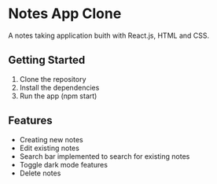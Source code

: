 # Notes App Clone

A notes taking application buith with React.js, HTML and CSS.

## Getting Started
1. Clone the repository
2. Install the dependencies
3. Run the app (npm start)

## Features
- Creating new notes
- Edit existing notes
- Search bar implemented to search for existing notes
- Toggle dark mode features
- Delete notes
